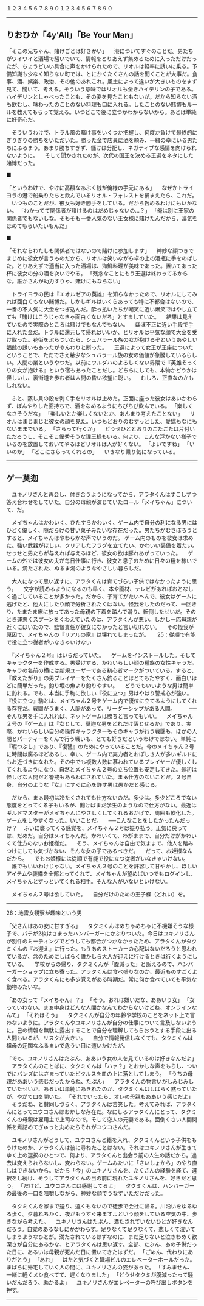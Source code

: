 



１２３４５６７８９０１２３４５６７８９０



***
## りおひか「4y'All」「Be Your Man」

「そこの兄ちゃん、賭けごとは好きかい」
　港についてすぐのことだ。男たちがワイワイと酒場で騒いでいて、情報をとりあえず集めるために入っただけだったが、ちょうどいい具合に声をかけられたので、リオルは軽率に誘いに乗る。予備知識も少なく知らない町では、とにかくたくさんの話を聞くことが大事だ。食事、酒、娯楽、政治、その他のあれこれ。風土によって違いが大きいものをまず見て、聞いて、考える。そういう意味ではリオルも全きハイデリンの子である。ハイデリンとしゃべったことも、その姿を見たこともないが。だから知らない酒も飲むし、味わったのことのない料理も口に入れる。したことのない賭博もルールを教えてもらって覚える。いつどこで役に立つかわからないから。あとは単純に好奇心だ。

　そういうわけで、トラル風の賭け事をいくつか把握し、何度か負けて最終的にぎりぎりの勝ちをいただいた。勝った金で店員に酒を頼み、一緒の卓にいる男たちにふるまう。あまり勝ちすぎず、儲けは分配し、ネガティブな感情を向けられないように。
　そして聞かされたのが、次代の国王を決める王選をネタにした賭博だった。

■

「というわけで、やけに高額なあぶく銭が俺様の手元にある」
　なぜかトライヨラの港で船乗りたちと飲んでいるリオル・フォレストを捕まえたら、これだ。
　いつものことだが、彼女も好き勝手をしている。だから咎めるわけにもいかない。
「わかってて関係者が賭けるのはだめじゃないの…？」
「俺は別に王家の関係者でもないしな。そもそも一番人気のない王女様に賭けたんだから、漢気をほめてもらいたいもんだ」

■

「それならわたしも関係者ではないので賭けに参加します」
　神妙な顔つきでまじめに彼女が言うものだから、リオルは笑いながら卓の上の酒瓶に手をのばした。とりあえずで適当に入った酒場は、海鮮料理が美味であった。置いてあった杯に彼女の分の酒を次いでやる。
「残念なことにもう王選は終わってるからな。誰かさんが助力すりゃ、賭けにもならない」

　トライヨラの民は『エオルゼアの英雄』を知らなかったので、リオルにしてみれば面白くもない賭博だ。しかしギルはいくらあっても特に不都合はないので、一番の不人気に大金をつぎ込んだ。酔っ払いたちが嘲笑に近い爆笑ではやし立てても「賭けはこうじゃなきゃ面白くないだろ」とすましていた。
　結果は見えていたので実際のところは賭けでもなんでもない。
　ほぼ不正に近い手段で手に入れた金だ。トラルに還元して帰ればいいか、とリオルは平気な顔で大金を受け取った。花街をぶらついたら、シュバラール族の女が抱けるぞというあやしい娼館の誘いもあったがやんわりと断った。
　王選によって女王が王座についたということで、ただでさえ希少なシュバラール族の女の価値が急騰しているらしい。人間の業というやつだ。以前にウルダハのよろしくない界隈で『英雄そっくりの女が抱ける』という宿もあったことだし。どちらにしても、本物かどうかは怪しいし、裏街道を歩む者は人間の昏い欲望に聡い。
　むしろ、正直なのかもしれない。

　ふと、蒸し貝の殻を剥く手をリオルは止めた。正面に座った彼女はあいかわらず、ぼんやりした面持ちで、酒をなめるようにちびちび飲んでいる。
「楽しくなさそうだな」
「楽しいとか楽しくないとか、あんまり考えたことない」
　リオルはまじまじと彼女の顔を見た。いつもどおりのむすっとした、愛嬌もなにもないままでいる。
「さらって行くか」
　どうせひととおりのごたごたは片付いただろうし、そこそこ優秀そうな理王様もいる。何より、こんな浮かない様子でいるのを放置しておいてやるほどリオルは人が好くない。
「よいですね」
「いいのか」
「どこにさらってくれるの」
　いきなり乗り気になっている。







***

## ゲー莫迦

　ユキノリさんと再会し、付き合うようになってから、アラタくんはすこしずつ答え合わせをしていた。自分の母親が演じていたロール「メイちゃん」について、だ。

　メイちゃんはかわいく、ひたすらかわいく、ゲーム内で自分の利になる男にはひどく優しく、隙だらけの甘い菓子みたいな存在だった。男たちがむさぼろうとすると、メイちゃんはやわらかな声でいうのだ。
ゲーム内のものを彼女は求めた。強い武器がほしい、クリアしたフラグを立てたい、かわいい装備を着たい。せっせと男たちが与えれば与えるほど、彼女の欲は膨れあがっていった。
　ゲームの外では彼女の夫が毎日仕事に行き、彼女と息子のために日々の糧を稼いでいる。満たされた、ぬるま湯のようなやさしい暮らしだ。

　大人になって思い返すに、アラタくんは育てづらい子供ではなかったように思う。
　文字が読めるようになるのも早く、本や画材、テレビがあればおとなしく過ごしていることが多かった。だから、子育てがたいへんで、彼女はゲームに逃げたと、他人にしたり顔で分析されたくはない。怪我をしたのだって、一回きり、たまたま床に放ってあった母親の下着を踏んで滑り、転倒したせいだ。そのとき運悪くスプーンをくわえていたのは、アラタくんが悪い。しかし一応母親が近くにはいたので、監督責任が彼女になかったと言い切れない。
　その怪我が原因で、メイちゃんの『リアルの家』は壊れてしまったが。
　
25：従順で有能で役に立つ従者がいなきゃいけない

　『メイちゃん２号』はいらだっていた。
　ゲームをインストールした。そしてキャラクターを作成する。男受けする、かわいらしい顔の種族の女性キャラだ。キャラの名前の横には新規ユーザーである初心者マークがついている。すると、『教えたがり』の男プレイヤーをたくさん釣ることはとてもたやすく、面白いほどに簡単だった。釣り堀の魚より釣りやすい。
　どうでもいいような男は簡単に釣れる。でも、本当に手駒に欲しい『役に立つ』男はやはり警戒心が強い。『役に立つ』駒とは、メイちゃん２号をゲーム内で優位に立てるようにしてくれる存在だ。戦闘がうまく、人脈があって、リーダーシップがある人間。
　
　──そんな男を手に入れれば、ネットゲームは勝ちと言ってもいい。
　メイちゃん２号の『ゲーム』は『女として、莫迦な男をどれだけ落とせるか』であり、実際、かわいらしい自分の操作キャラクターもそのキャラが行う戦闘も、ほかの人間とパーティーをくんで行う戦いも、とても好きだというわけではない。単純に『暇つぶし』であり、『復讐』のためにやっていることだ。今のメイちゃん２号に時間は腐るほどあるし、幸い、ゲーム内で実力者とおぼしき人が多いギルドにもお近づきになれた。その中でも複数人数に慕われているプレイヤーが優しくしてくれるようになり、自然とメイちゃん２号の立ち位置も安定してきた。最初は怪しげな人間だと警戒もあらわにされていた。まぁ仕方のないことだ。２号自身、自分のような『女』にすぐに心を許す男は愚かだと感じる。

　だから、まぁ最初は冷たくされても仕方ないのだ。多少は。多少どころでない態度をとってくる子もいるが、聞けばまだ学生のようなので仕方がない。最近はギルドマスターがメイちゃんにやさしくしてくれるおかげで、周囲も軟化した。ゲームをしやすくなった。いいことだ。
　──こんなことをしたかったんだっけ？
　ふいに襲ってくる感覚を、メイちゃん２号は振り払う。正気に戻っては、だめだ。自分はメイちゃんだ。かわいくて、わがままで、自分だけがかわいくて仕方のないお姫様だ。
　そう、メイちゃんは自由で気ままで、他人を踏みつけにしても気づかない、そんな女の子であるべきだ。
　だって、お姫様なんだから。
　でもお姫様には従順で有能で役に立つ従者がいなきゃいけない。
　誰でもいいわけじゃない。メイちゃん２号のことを許容して甘やかし、ほしいアイテムや装備を全部とってくれて、メイちゃんが望めばいつでもログインし、メイちゃんとずっといてくれる相手。そんな人がいないといけない。

　メイちゃん２号は欲していた。
　自分だけのための王子様（どれい）を。

---

26：地雷女観察が趣味という男

「父さんはあの女に甘すぎる」
　タクミくんはめちゃめちゃに不機嫌そうな様子で、パテが2枚はさまったハンバーガーにかぶりついた。今日はユキノリさんが別件のミーティングでどうしても都合がつかなかったため、アラタくんがタクミくんの『お迎え』に行った。もうあのストーカーの心配はないだろうと思われているが、念のためにしばらく誰かしら大人が迎えに行けるときは行くようにしている。
　学校からの帰り、タクミくんが「腹減った」と訴えるので、ハンバーガーショップに立ち寄った。アラタくんは食べ盛りなのか、最近ものすごくよく食べる。アラタくんにも多少覚えがある時期だ。常に何か食べていても平気な動物みたいな。

「あの女って『メイちゃん』？」
「そう。おれは嫌いだな、ああいう女」
「女っていわない。まぁ中身はどんな人間かなんてわからないけどね、オンラインなんて」
「それはそう」
　タクミくんが自分の年齢や学校のことをネット上で言わないように。アラタくんやユキノリさんが自分の仕事について言及しないように。己の情報を無駄に露出することで自分を理解してもらおうとする手段に出る人間もいるが、リスクが大きい。
　自分で情報発信しなくても、タクミくんは祖母の迂闊なふるまいで危うい目に遭いかけたが。

「でも、ユキノリさんはたぶん、ああいう女の人を見ているのは好きなんだよ」
　アラタくんのことばに、タクミくんは「ハァ？」とおかしな声をもらし、ついでにバンズにはさまっていたピクルスを皿の上に落としてしまう。
「うちの母親がああいう感じだったからね、たぶん」
　アラタくんの物言いがしみじみしていたせいか、あるいは単純にあきれたのか、タクミくんはしばらく黙っていたが、やがて口を開いた。
「それでいったら、オレの母親もああいう感じだよ」
　そうだね、と賛同しづらく、アラタくんは苦笑した。考えてみれば、アラタくんにとってユウコさんはおかしな存在だ。なにしろアラタくんにとって、タクミくんの母親は雇用主で上司なので。そして恋人の元妻である。面倒くさい人間関係を煮詰めてぎゅっと丸めたらそれがユウコさんだ。

　ユキノリさんがどうして、ユウコさんと籍を入れ、タクミくんという子供をもうけたのか、アラタくんは彼に尋ねたことはない。それはユキノリさんが生きてゆく上の選択のひとつで、何より、アラタくんと出会う前の人生の話だから。過去は変えられらないし、変わらない。ゲームみたいに「さいしょから」のやり直しはできないから。だから「今」のユキノリさんを、たくさんの経験を経て、選択をし続け、そうしてアラタくんの目の前に現れたユキノリさんを、好きだと思う。
「だけど、ユウコさんには感謝してるよ」
　タクミくんは、ハンバーガーの最後の一口を咀嚼しながら、神妙な顔でうなずいただけだった。

　タクミくんを家まで送り、遠くもないので徒歩で会社に帰る。川沿いをゆるゆる歩く。夕暮れちかく、夜がもうすぐ来ますよという顔をしている空気の中、歩きながら考えた。
　ユキノリさんはたぶん、満たされていないひとが好きなんだろう。自覚のあるなしにかかわらず。足りなくて足りなくて、悲しくて泣いてしまうようなひとが。満たされているはずなのに、まだ足りないと泣きわめく欲深さが自分にあるかな、とアラタくんは思い返す。全部、たぶん、あの子供だった日に、あるいは母親が死んだ日に置いてきたはずだ。
「ごめん、代わりにありがとう」
「あれ」
　はたと気づくと職場ビルのエレベーターホールだった。まばらに帰宅していく人の間に、ユキノリさんの姿があった。
「すみません、一緒に軽くメシ食べてて、遅くなりました」
「どうせタクミが腹減ったって騒いだんだろう、助かるよ」
　ユキノリさんがエレベーターの呼び出しボタンを押す。


*****






